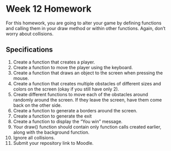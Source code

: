 # Week 12 Homework

For this homework, you are going to alter your game by defining functions and calling them in your draw method or within other functions. Again, don’t worry about collisions.

## Specifications
1) Create a function that creates a player.
2) Create a function to move the player using the keyboard.
3) Create a function that draws an object to the screen when pressing the mouse.
4) Create a function that creates multiple obstacles of different sizes and colors on the screen (okay if you still have only 2).
5) Create different functions to move each of the obstacles around randomly around the screen. If they leave the screen, have them come back on the other side.
6) Create a function to generate a borders around the screen.
7) Create a function to generate the exit
8) Create a function to display the “You win” message.
9) Your draw() function should contain only function calls created earlier, along with the background function.
10) Ignore all collisions.
11) Submit your repository link to Moodle.